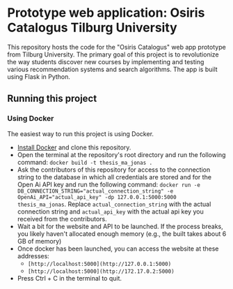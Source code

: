 # Prototype web application: Osiris Catalogus Tilburg University
This repository hosts the code for the "Osiris Catalogus" web app prototype from Tilburg University. The primary goal of this project is to revolutionize the way students discover new courses by implementing and testing various recommendation systems and search algorithms. The app is built using Flask in Python.


## Running this project

### Using Docker

The easiest way to run this project is using Docker.

- [Install Docker](docs/install_docker.md) and clone this repository.
- Open the terminal at the repository's root directory and run the following command: `docker build -t thesis_ma_jonas .`
- Ask the contributors of this repository for access to the connection string to the database in which all credentials are stored and for the Open Ai API key and run the following command: `docker run -e DB_CONNECTION_STRING="actual_connection_string" -e OpenAi_API="actual_api_key" -dp 127.0.0.1:5000:5000 thesis_ma_jonas`. Replace `actual_connection_string` with the actual connection string and `actual_api_key` with the actual api key you received from the contributors.
- Wait a bit for the website and API to be launched. If the process breaks, you likely haven't allocated enough memory (e.g., the built takes about 6 GB of memory)
- Once docker has been launched, you can access the website at these addresses:
    - `[http://localhost:5000](http://127.0.0.1:5000)`
    - `[http://localhost:5000](http://172.17.0.2:5000)`
- Press Ctrl + C in the terminal to quit.
